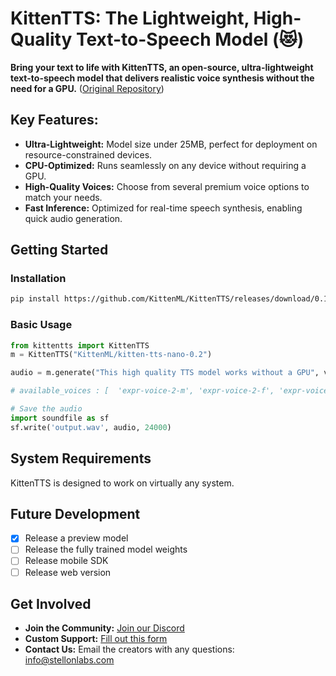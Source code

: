 # KittenTTS: The Lightweight, High-Quality Text-to-Speech Model (😻)

**Bring your text to life with KittenTTS, an open-source, ultra-lightweight text-to-speech model that delivers realistic voice synthesis without the need for a GPU.**  ([Original Repository](https://github.com/KittenML/KittenTTS))

## Key Features:

*   **Ultra-Lightweight:** Model size under 25MB, perfect for deployment on resource-constrained devices.
*   **CPU-Optimized:**  Runs seamlessly on any device without requiring a GPU.
*   **High-Quality Voices:**  Choose from several premium voice options to match your needs.
*   **Fast Inference:** Optimized for real-time speech synthesis, enabling quick audio generation.

## Getting Started

### Installation

```bash
pip install https://github.com/KittenML/KittenTTS/releases/download/0.1/kittentts-0.1.0-py3-none-any.whl
```

### Basic Usage

```python
from kittentts import KittenTTS
m = KittenTTS("KittenML/kitten-tts-nano-0.2")

audio = m.generate("This high quality TTS model works without a GPU", voice='expr-voice-2-f' )

# available_voices : [  'expr-voice-2-m', 'expr-voice-2-f', 'expr-voice-3-m', 'expr-voice-3-f',  'expr-voice-4-m', 'expr-voice-4-f', 'expr-voice-5-m', 'expr-voice-5-f' ]

# Save the audio
import soundfile as sf
sf.write('output.wav', audio, 24000)
```

## System Requirements

KittenTTS is designed to work on virtually any system.

##  Future Development

*   [x] Release a preview model
*   [ ] Release the fully trained model weights
*   [ ] Release mobile SDK
*   [ ] Release web version

## Get Involved

*   **Join the Community:** [Join our Discord](https://discord.com/invite/VJ86W4SURW)
*   **Custom Support:** [Fill out this form](https://docs.google.com/forms/d/e/1FAIpQLSc49erSr7jmh3H2yeqH4oZyRRuXm0ROuQdOgWguTzx6SMdUnQ/viewform?usp=preview)
*   **Contact Us:** Email the creators with any questions: info@stellonlabs.com